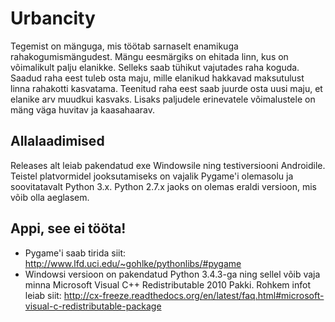 Urbancity
=========

Tegemist on mänguga, mis töötab sarnaselt enamikuga rahakogumismängudest. Mängu eesmärgiks on ehitada linn, kus on võimalikult palju elanikke. Selleks saab tühikut vajutades raha koguda. Saadud raha eest tuleb osta maju, mille elanikud hakkavad maksutulust linna rahakotti kasvatama. Teenitud raha eest saab juurde osta uusi maju, et elanike arv muudkui kasvaks. Lisaks paljudele erinevatele võimalustele on mäng väga huvitav ja kaasahaarav.

Allalaadimised
--------------

Releases alt leiab pakendatud exe Windowsile ning testiversiooni Androidile.
Teistel platvormidel jooksutamiseks on vajalik Pygame'i olemasolu ja soovitatavalt Python 3.x. 
Python 2.7.x jaoks on olemas eraldi versioon, mis võib olla aeglasem.

Appi, see ei tööta!
--------------

* Pygame'i saab tirida siit: http://www.lfd.uci.edu/~gohlke/pythonlibs/#pygame
* Windowsi versioon on pakendatud Python 3.4.3-ga ning sellel võib vaja minna Microsoft Visual C++ Redistributable 2010 Pakki. Rohkem infot leiab siit: http://cx-freeze.readthedocs.org/en/latest/faq.html#microsoft-visual-c-redistributable-package
